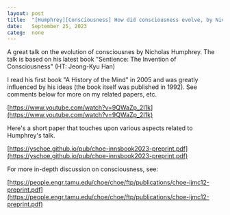 ```yaml
---
layout: post
title:  "[Humphrey][Consciousness] How did consciousness evolve, by Nicholas Humphrey"
date:   September 25, 2023
categ:  none
---
```




A great talk on the evolution of consciousnes by Nicholas Humphrey. The talk is based on his latest book "Sentience: The Invention of Consciousness" (HT: Jeong-Kyu Han) 

I read his first book "A History of the Mind" in 2005 and was greatly influenced by his ideas (the book itself was published in 1992). See comments below for more on my related papers, etc. 



[https://www.youtube.com/watch?v=9QWaZp_2I1k](https://www.youtube.com/watch?v=9QWaZp_2I1k)



Here's a short paper that touches upon various aspects related to Humphrey's talk.

[https://yschoe.github.io/pub/choe-innsbook2023-preprint.pdf](https://yschoe.github.io/pub/choe-innsbook2023-preprint.pdf)


For more in-depth discussion on consciousness, see:

[https://people.engr.tamu.edu/choe/choe/ftp/publications/choe-ijmc12-preprint.pdf](https://people.engr.tamu.edu/choe/choe/ftp/publications/choe-ijmc12-preprint.pdf)

 

